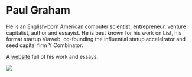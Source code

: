 # Paul Graham

He is an English-born American computer scientist, entrepreneur, venture capitalist, author and essayist. He is best known for his work on List, his format startup Viaweb, co-founding the influential statup accelelrator and seed capital firm Y Combinator.

A [website](http://paulgraham.com) full of his work and essays.

![](https://media.giphy.com/media/AbuQeC846WKOs/giphy.gif)

